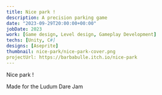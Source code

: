 ```yaml
---
title: Nice park !
description: A precision parking game
date: "2023-09-29T20:00:00+00:00"
jobDate: 2023
work: [Game design, Level design, Gameplay Development]
techs: [Unity, C#]
designs: [Aseprite]
thumbnail: nice-park/nice-park-cover.png
projectUrl: https://barbabulle.itch.io/nice-park
---
```


Nice park !



Made for the Ludum Dare Jam
